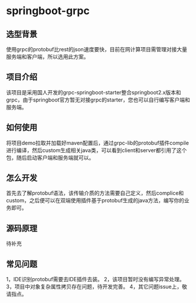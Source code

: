 # springboot-grpc
## 选型背景
使用grpc的protobuf比rest的json速度要快，目前在网计算项目需管理对接大量服务端和客户端，所以选用此方案。
## 项目介绍
该项目是采用国人开发的grpc-springboot-starter整合springboot2.x版本和grpc，由于springboot官方暂无对接grpc的starter，您也可以自行编写客户端和服务端。
## 如何使用
将项目demo拉取并加载好maven配置后，通过grpc-lib的protobuf插件compile进行编译，然后custom生成相关java类，可以看到client和server都引用了这个包，随后启动客户端和服务端就可以。
## 怎么开发
首先去了解protobuf语法，该传输介质的方法需要自己定义，然后complice和custom，之后便可以在双端使用插件基于protobuf生成的java方法，编写你的业务即可。
## 源码原理
待补充
## 常见问题
1，IDE识别protobuf需要去IDE插件去装。
2，该项目暂时没有编写异常处理。
3，项目中对象复杂属性拷贝存在问题，待开发完善。
4，其它问题issue上，敬请指点。
